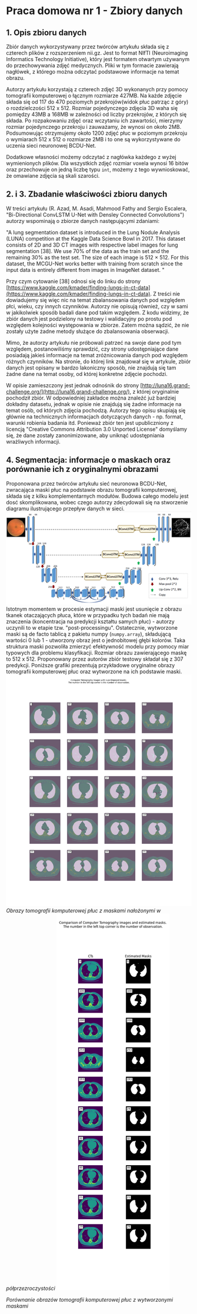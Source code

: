 # Praca domowa nr 1 - Zbiory danych
## 1. Opis zbioru danych
Zbiór danych wykorzystywany przez twórców artykułu składa się z czterech plików z rozszerzeniem nii.gz. Jest to format NIfTI (Neuroimaging Informatics Technology Initiative), który jest formatem otwartym używanym do przechowywania zdjęć medycznych. Pliki w tym formacie zawierają nagłówek, z którego można odczytać podstawowe informacje na temat obrazu.

Autorzy artykułu korzystają z czterech zdjęć 3D wykonanych przy pomocy tomografii komputerowej o łącznym rozmiarze 427MB. Na każde zdjęcie składa się od 117 do 470 poziomych przekrojów(widok płuc patrząc z góry) o rozdzielczości 512 x 512. Rozmiar pojedynczego zdjęcia 3D waha się pomiędzy 43MB a 168MB w zależności od liczby przekrojów, z których się składa. Po rozpakowaniu zdjęć oraz wczytaniu ich zawartości, mierzymy rozmiar pojedynczego przekroju i zauważamy, że wynosi on około 2MB.
Podsumowując otrzymujemy około 1200 zdjęć płuc w poziomym przekroju o wymiarach 512 x 512 o rozmiarze 2MB i to one są wykorzystywane do uczenia sieci neuronowej BCDU-Net.

Dodatkowe własności możemy odczytać z nagłówka każdego z wyżej wymienionych plików. Dla wszystkich zdjęć rozmiar voxela wynosi 16 bitów oraz przechowuje on jedną liczbę typu `int`, możemy z tego wywnioskować, że omawiane zdjęcia są skali szarości.


## 2. i 3. Zbadanie właściwości zbioru danych
W treści artykułu (R. Azad, M. Asadi, Mahmood Fathy and Sergio Escalera, "Bi-Directional ConvLSTM U-Net with Densley Connected Convolutions") autorzy wspominają o zbiorze danych następującymi zdaniami:

"A lung segmentation dataset is introduced in the Lung Nodule Analysis (LUNA) competition at the Kaggle Data Science Bowl in 2017. This dataset consists of 2D and 3D CT images with respective label images for lung segmentation [38]. We use 70% of the data as the train set and the remaining 30% as the test set. The size of each image is 512 × 512. For this dataset, the MCGU-Net works better with training from scratch since the input data is entirely different from images in ImageNet dataset. "

Przy czym cytowanie [38] odnosi się do linku do strony [https://www.kaggle.com/kmader/finding-lungs-in-ct-data](https://www.kaggle.com/kmader/finding-lungs-in-ct-data). Z treści nie dowiadujemy się więc nic na temat zbalansowania danych pod względem płci, wieku, czy innych czynników. Autorzy nie opisują również, czy w sami w jakikolwiek sposób badali dane pod takim względem. Z kodu widzimy, że zbiór danych jest podzielony na testowy i walidacyjny po prostu pod względem kolejności występowania w zbiorze. Zatem można sądzić, że nie zostały użyte żadne metody służące do zbalansowania obserwacji.

Mimo, że autorzy artykułu nie próbowali patrzeć na swoje dane pod tym względem, postanowiliśmy sprawdzić, czy strony udostępniające dane posiadają jakieś informacje na temat zróżnicowania danych pod względem różnych czynników. Na stronie, do której link znajdował się w artykule, zbiór danych jest opisany w bardzo lakoniczny sposób, nie znajdują się tam żadne dane na temat osoby, od której konkretne zdjęcie pochodzi.

W opisie zamieszczony jest jednak odnośnik do strony [http://luna16.grand-challenge.org/](http://luna16.grand-challenge.org/), z której oryginalnie pochodził zbiór. W odpowiedniej zakładce można znaleźć już bardziej dokładny datasetu, jednak w opisie nie znajdują się żadne informacje na temat osób, od których zdjęcia pochodzą. Autorzy tego opisu skupiają się głównie na technicznych informacjach dotyczących danych - np. format, warunki robienia badania itd. Ponieważ zbiór ten jest upubliczniony z licencją "Creative Commons Attribution 3.0 Unported License" domyślamy się, że dane zostały zanonimizowane, aby uniknąć udostępniania wrażliwych informacji.  

## 4. Segmentacja: informacje o maskach oraz porównanie ich z oryginalnymi obrazami

Proponowana przez twórców artykułu sieć neuronowa  BCDU-Net, zwracająca maski płuc na podstawie obrazu tomografii komputerowej, składa się z kilku komplementarnych modułów. Budowa całego modelu jest dosć skomplikowana, wobec czego autorzy zdecydowali się na stworzenie diagramu ilustrującego przepływ danych w sieci.  ![Architektura sieci neuronowej BCDU-Net](pics/bcdunet.png)
Istotnym momentem w procesie estymacji maski jest usunięcie z obrazu tkanek otaczających płuca, które w przypadku tych badań nie mają znaczenia (koncentracja na predykcji kształtu samych płuc) - autorzy uczynili to w etapie tzw. "post-processingu". Ostatecznie, wytworzone maski są de facto tablicą z pakietu numpy (`numpy.array`), składującą wartości 0 lub 1 - utworzony obraz jest o jednobitowej głębi kolorów. Taka struktura maski pozwoliła zmierzyć efektywność modelu przy pomocy miar typowych dla problemu klasyfikacji. Rozmiar obrazu zawierającego maskę to 512 x 512. Proponowany przez autorów zbiór testowy składał się z 307 predykcji. Poniższe grafiki prezentują przykładowe oryginalne obrazy tomografii komputerowej płuc oraz wytworzone na ich podstawie maski.
![Obrazy tomografii komputerowej płuc z maskami nałożonymi w półprzezroczystości](pics/CT_Est_transparent.png)
*Obrazy tomografii komputerowej płuc z maskami nałożonymi w półprzezroczystości*
![Porównanie obrazów tomografii komputerowej płuc z wytworzonymi maskami](pics/CT_Estimated.png)

*Porównanie obrazów tomografii komputerowej płuc z wytworzonymi maskami*
